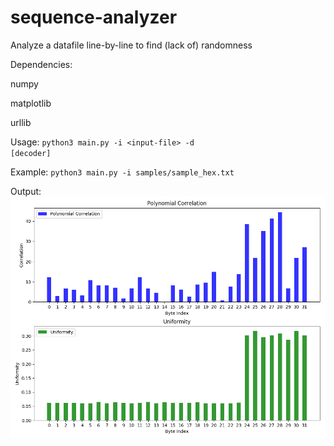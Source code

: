# sequence-analyzer
Analyze a datafile line-by-line to find (lack of) randomness

Dependencies:

  numpy

  matplotlib

  urllib


Usage: <code>python3 main.py -i \<input-file\> -d [decoder]</code>

Example: <code>python3 main.py -i samples/sample_hex.txt</code>

Output:
![sample_image.png](https://raw.githubusercontent.com/christianwang0x/sequence-analyzer/master/sample_image.png)
